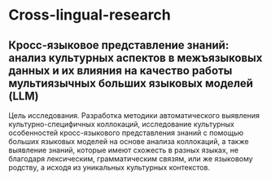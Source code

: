 # Cross-lingual-research
## Кросс-языковое представление знаний: анализ культурных аспектов в межъязыковых данных и их влияния на качество работы мультиязычных  больших языковых моделей (LLM)

Цель исследования. 
Разработка методики автоматического выявления культурно-специфичных коллокаций, исследование культурных особенностей кросс-языкового представления знаний с помощью больших языковых моделей на основе анализа коллокаций, а также выявление знаний, которые имеют схожесть в разных языках, не благодаря лексическим, грамматическим связям, или же языковому родству, а исходя из уникальных культурных контекстов.

